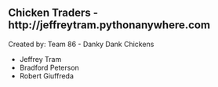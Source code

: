 <h2>Chicken Traders - http://jeffreytram.pythonanywhere.com</h2>
Created by: Team 86 - Danky Dank Chickens <br/>
<ul>
    <li>Jeffrey Tram</li>
    <li>Bradford Peterson</li>
    <li>Robert Giuffreda</li>
</ul>
